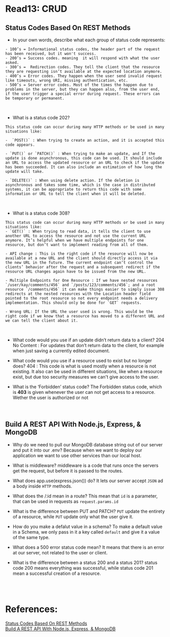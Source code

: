 # Read13: CRUD

## Status Codes Based On REST Methods

- In your own words, describe what each group of status code represents:

```
- 100’s = Informational status codes, the header part of the request has been received, but it won't success.
- 200’s = Success codes. meaning  it will respond with what the user asked.
- 300’s =  Redirection codes. They tell the client that the resource they are requesting isn’t available at the expected location anymore.
- 400’s = Error codes. They happen when the user send invalid request like timeouts, wrong URI, missing authentication, etc.
- 500’s = Server error codes. Most of the times the happen due to problems in the server, but they can happen also, from the user end, if the user trigger a special error during request. These errors can be temporary or permanent.
```

<br/>

- What is a status code 202?

```
This status code can occur during many HTTP methods or be used in many situations like:

-  `POST()` : When trying to create an action, and it is accepted this code appears.

- `PUT()` or `PATCH()` : When trying to make an update, and If the update is done asynchronous, this code can be used. It should include an URL to access the updated resource or an URL to check if the update has been succeeded. It can also include an estimation of how long the update will take.

- `DELETE()` : When using delete action. If the deletion is asynchronous and takes some time, which is the case in distributed systems, it can be appropriate to return this code with some information or URL to tell the client when it will be deleted.
```

<br/>

- What is a status code 308?

```
This status code can occur during many HTTP methods or be used in many situations like:
- `GET()` : When trying to read data, it tells the client to use another URL to access the resource and not use the current URL anymore. It’s helpful when we have multiple endpoints for one resource, but don’t want to implement reading from all of them.

- API change : This is the right code if the resource will now be available at a new URL and the client should directly access it via the new URL in the future. The current endpoint can’t control the clients’ behavior after the request and a subsequent redirect if the resource URL changes again have to be issued from the new URL.

- Multiple Endpoints for One Resource : If we have nested resources `/user/kay/comments/456` and `/posts/123/comments/456`; and a root resource `/comments/456` it can make things easier to simply issue 308 redirects at the nested resources with the Location header field pointed to the root resource so not every endpoint needs a delivery implementation. This should only be done for `GET` requests.

- Wrong URL: If the URL the user used is wrong. This would be the right code if we know that a resource has moved to a different URL and we can tell the client about it.
```

<br/>

- What code would you use if an update didn’t return data to a client?
  204 No Content : For updates that don’t return data to the client, for example when just saving a currently edited document.
  <br/>

- What code would you use if a resource used to exist but no longer does?
  404 : This code is what is used mostly when a resource is not existing. It also can be used in different situations, like when a resource exist, but due too security measures we can't give access to the user.
  <br/>

- What is the ‘Forbidden’ status code?
  The Forbidden status code, which is **403** is given whenever the user can not get access to a resource. Wether the user is authorized or not  
  <br/><br/>

## Build A REST API With Node.js, Express, & MongoDB

- Why do we need to pull our MongoDB database string out of our server and put it into our .env?
  Because when we want to deploy our application we want to use other services than our local host.
  <br/>

- What is middleware?
  middleware is a code that runs once the servers get the request, but before it is passed to the routes.
  <br/>

- What does app.use(express.json()) do?
  It lets our server accept `JSON` ad a body inside `HTTP` methods.
  <br/>

- What does the /:id mean in a route?
  This mean that `id` is a parameter, that can be used in requests as `request.params.id`
  <br/>

- What is the difference between PUT and PATCH?
  `PUT` update the entirety of a resource, while `PUT` update only what the user give it.

- How do you make a defalut value in a schema?
  To make a default value in a Schema, we only pass in it a key called `default` and give it a value of the same type.
  <br/>

- What does a 500 error status code mean?
  It means that there is an error at our server, not related to the user or client.
  <br/>

- What is the difference between a status 200 and a status 201?
  status code 200 means everything was successful, while status code 201 mean a successful creation of a resource.

<br/><br/>

# References:

[Status Codes Based On REST Methods](https://www.moesif.com/blog/technical/api-design/Which-HTTP-Status-Code-To-Use-For-Every-CRUD-App/) <br/>
[Build A REST API With Node.js, Express, & MongoDB](https://www.youtube.com/channel/UCFbNIlppjAuEX4znoulh0Cw)
